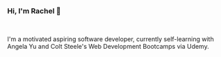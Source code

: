 ### Hi, I'm Rachel 👋

<br>

I'm a motivated aspiring software developer, currently self-learning with Angela Yu and Colt Steele's Web Development Bootcamps via Udemy.

<br>

<!-- My background is in law and cognitive neuroscience. -->


<!-- **RKaurB/rkaurb** is a ✨ _special_ ✨ repository because its `README.md` (this file) appears on your GitHub profile. -->
